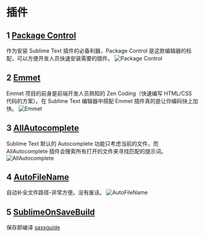 # 插件

## 1 [Package Control](https://sublime.wbond.net/installation)
作为安装 Sublime Text 插件的必备利器，Package Control 是这款编辑器的标配，可以方便开发人员快速安装需要的插件。
![Package Control](http://www.php100.com/uploadfile/2014/1128/20141128102157759.png)

## 2 [Emmet](http://emmet.io/)
Emmet 项目的前身是前端开发人员熟知的 Zen Coding（快速编写 HTML/CSS 代码的方案）。在 Sublime Text 编辑器中搭配 Emmet 插件真的是让你编码快上加快。
![Emmet](http://www.php100.com/uploadfile/2014/1128/20141128102024668.jpg)

## 3 [AllAutocomplete](https://github.com/alienhard/SublimeAllAutocomplete)
Sublime Text 默认的 Autocomplete 功能只考虑当前的文件，而 AllAutocomplete 插件会搜索所有打开的文件来寻找匹配的提示词。
![AllAutocomplete](http://www.php100.com/uploadfile/2014/1128/20141128102034540.png)

## 4 [AutoFileName](https://github.com/BoundInCode/AutoFileName)
自动补全文件路径-非常方便。没有废话。
![AutoFileName](http://ww1.sinaimg.cn/large/7cc829d3gw1elzufip4n6j20m809hdgz.jpg)

## 5 [SublimeOnSaveBuild](https://github.com/alexnj/SublimeOnSaveBuild)
保存即编译 [sassguide](http://www.w3cplus.com/sassguide/index.html)
